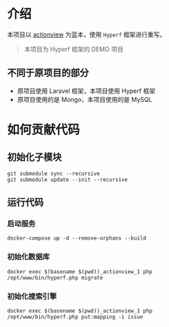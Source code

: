 # 介绍

本项目以 [actionview](https://github.com/lxerxa/actionview.git) 为蓝本，使用 `Hyperf` 框架进行重写。

> 本项目为 Hyperf 框架的 DEMO 项目

## 不同于原项目的部分

- 原项目使用 Laravel 框架，本项目使用 Hyperf 框架
- 原项目使用的是 Mongo，本项目使用的是 MySQL

# 如何贡献代码

## 初始化子模块

```shell
git submodule sync --recursive
git submodule update --init --recursive
```

## 运行代码

### 启动服务

```shell
docker-compose up -d --remove-orphans --build
```

### 初始化数据库

```shell
docker exec $(basename $(pwd))_actionview_1 php /opt/www/bin/hyperf.php migrate
```

### 初始化搜索引擎

```shell
docker exec $(basename $(pwd))_actionview_1 php /opt/www/bin/hyperf.php put:mapping -i issue
```
